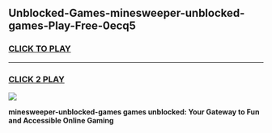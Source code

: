 
## Unblocked-Games-minesweeper-unblocked-games-Play-Free-0ecq5
<h3>
<a href="https://premium76.site?title=minesweeper-unblocked-games&ref=18A">CLICK TO PLAY</a></h3>
<hr>

<h3>
<a href="https://premium76.site?title=minesweeper-unblocked-games&ref=18A">CLICK 2 PLAY</a>
  
</h3>

<a href="https://premium76.site?title=minesweeper-unblocked-games&ref=18A"><img src="https://clearcache.store/games.png"></a>


**minesweeper-unblocked-games games unblocked: Your Gateway to Fun and Accessible Online Gaming**
